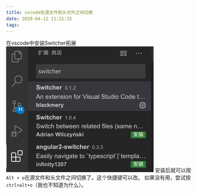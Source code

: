 ```yaml
---
title: vscode在源文件和头文件之间切换
date: 2020-04-12 11:21:15
tags:
---
```


在vscode中安装Switcher拓展
![在这里插入图片描述](vscode在源文件和头文件之间切换/20200412112019958.png)
安装后就可以按```Alt + o```在源文件和头文件之间切换了。这个快捷键可以改。
如果没有用，尝试按```ctrl+alt+o```（我也不知道为什么）。
